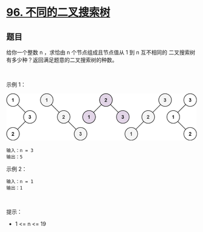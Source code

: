 # [96. 不同的二叉搜索树](https://leetcode-cn.com/problems/unique-binary-search-trees/)

## 题目

给你一个整数 n ，求恰由 n 个节点组成且节点值从 1 到 n 互不相同的 二叉搜索树 有多少种？返回满足题意的二叉搜索树的种数。

 

示例 1：

![](./images/uniquebstn3.jpg)
```
输入：n = 3
输出：5
```
示例 2：

```
输入：n = 1
输出：1
```
 

提示：

- 1 <= n <= 19

